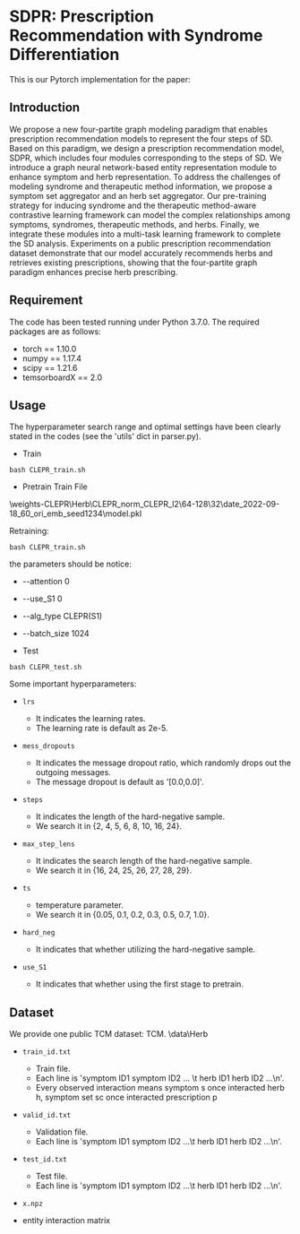 # SDPR: Prescription Recommendation with Syndrome Differentiation
This is our Pytorch implementation for the paper:

## Introduction
We propose a new four-partite graph modeling paradigm that enables prescription recommendation models to represent the four steps of SD. Based on this paradigm, we design a prescription recommendation model, SDPR, which includes four modules corresponding to the steps of SD. We introduce a graph neural network-based entity representation module to enhance symptom and herb representation. To address the challenges of modeling syndrome and therapeutic method information, we propose a symptom set aggregator and an herb set aggregator. Our pre-training strategy for inducing syndrome and the therapeutic method-aware contrastive learning framework can model the complex relationships among symptoms, syndromes, therapeutic methods, and herbs. Finally, we integrate these modules into a multi-task learning framework to complete the SD analysis. Experiments on a public prescription recommendation dataset demonstrate that our model accurately recommends herbs and retrieves existing prescriptions, showing that the four-partite graph paradigm enhances precise herb prescribing.

## Requirement
The code has been tested running under Python 3.7.0. The required packages are as follows:
* torch == 1.10.0
* numpy == 1.17.4
* scipy == 1.21.6
* temsorboardX == 2.0

## Usage
The hyperparameter search range and optimal settings have been clearly stated in the codes (see the 'utils' dict in parser.py).
* Train

```
bash CLEPR_train.sh 
```

* Pretrain Train File

\weights-CLEPR\Herb\CLEPR_norm_CLEPR_l2\64-128\32\date_2022-09-18_60_ori_emb_seed1234\model.pkl
  
Retraining: 
```
bash CLEPR_train.sh
```
the parameters should be notice:
* --attention 0
* --use_S1 0
* --alg_type  CLEPR(S1)
* --batch_size 1024

* Test
```
bash CLEPR_test.sh 
```

Some important hyperparameters:
* `lrs`
  * It indicates the learning rates. 
  * The learning rate is default as 2e-5.

* `mess_dropouts`
  * It indicates the message dropout ratio, which randomly drops out the outgoing messages. 
  * The message dropout is default as '[0.0,0.0]'.

* `steps`
  * It indicates the length of the hard-negative sample.
  * We search it in {2, 4, 5, 6, 8, 10, 16, 24}.
  
* `max_step_lens`
  * It indicates the search length of the hard-negative sample.
  * We search it in {16, 24, 25, 26, 27, 28, 29}.
  
* `ts`
  * temperature parameter.
  * We search it in {0.05, 0.1, 0.2, 0.3, 0.5, 0.7, 1.0}.

* `hard_neg`
  * It indicates that whether utilizing the hard-negative sample.
  
* `use_S1`
  * It indicates that whether using the first stage to pretrain.
  

## Dataset
We provide one public TCM dataset: TCM. \data\Herb
* `train_id.txt`
  * Train file.
  * Each line is 'symptom ID1 symptom ID2 ... \t herb ID1 herb ID2 ...\n'.
  * Every observed interaction means symptom s once interacted herb h, symptom set sc once interacted prescription p
  
* `valid_id.txt`
  * Validation file.
  * Each line is 'symptom ID1 symptom ID2 ...\t herb ID1 herb ID2 ...\n'.

* `test_id.txt`
  * Test file.
  * Each line is 'symptom ID1 symptom ID2 ...\t herb ID1 herb ID2 ...\n'.
* `x.npz`
 * entity interaction matrix
